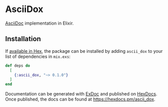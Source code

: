 # AsciiDox

[AsciiDoc](https://asciidoc.org/) implementation in Elixir.

## Installation

If [available in Hex](https://hex.pm/docs/publish), the package can be installed
by adding `ascii_dox` to your list of dependencies in `mix.exs`:

```elixir
def deps do
  [
    {:ascii_dox, "~> 0.1.0"}
  ]
end
```

Documentation can be generated with [ExDoc](https://github.com/elixir-lang/ex_doc)
and published on [HexDocs](https://hexdocs.pm). Once published, the docs can
be found at <https://hexdocs.pm/ascii_dox>.

